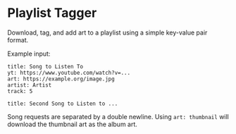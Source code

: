 # Playlist Tagger

Download, tag, and add art to a playlist using a simple key-value pair format.

Example input:
```
title: Song to Listen To
yt: https://www.youtube.com/watch?v=...
art: https://example.org/image.jpg
artist: Artist
track: 5

title: Second Song to Listen to ...
```

Song requests are separated by a double newline. Using 
`art: thumbnail` will download the thumbnail art as the
album art.
